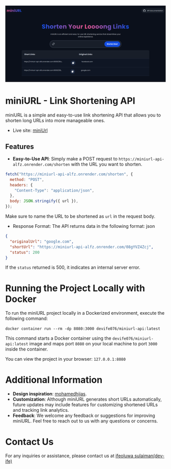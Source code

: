 ![Homepage image](./api-homepage.png)

# miniURL - Link Shortening API

miniURL is a simple and easy-to-use link shortening API that allows you to shorten long URLs into more manageable ones.

- Live site: [miniUrl](https://miniurl-263q.onrender.com)

## Features

- **Easy-to-Use API**: Simply make a POST request to `https://miniurl-api-alfz.onrender.com/shorten` with the URL you want to shorten.

```javascript
fetch("https://miniurl-api-alfz.onrender.com/shorten", {
  method: "POST",
  headers: {
    "Content-Type": "application/json",
  },
  body: JSON.stringify({ url }),
});
```

Make sure to name the URL to be shortened as `url` in the request body.

- Response Format: The API returns data in the following format:
  json

```JSON
{
  "originalUrl": "google.com",
  "shortUrl": "https://miniurl-api-alfz.onrender.com/08gYVZ4Zcj",
  "status": 200
}
```

If the `status` returned is 500, it indicates an internal server error.

# Running the Project Locally with Docker

To run the miniURL project locally in a Dockerized environment, execute the following command:

`docker container run --rm -dp 8080:3000 devife076/miniurl-api:latest`

This command starts a Docker container using the `devife076/miniurl-api:latest` image and maps port `8080` on your local machine to port `3000` inside the container.

You can view the project in your browser: `127.0.0.1:8080`

# Additional Information

- **Design inspiration**: [mohamedhijas](https://www.figma.com/@mohammedhijas).
- **Customization**: Although miniURL generates short URLs automatically, future updates may include features for customizing shortened URLs and tracking link analytics.
- **Feedback**: We welcome any feedback or suggestions for improving miniURL. Feel free to reach out to us with any questions or concerns.

# Contact Us

For any inquiries or assistance, please contact us at [ifeoluwa sulaiman(dev-ife)](mailto:ifeoluwasulaiman30@gmail.com)
